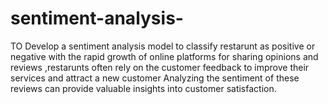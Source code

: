 # sentiment-analysis-
TO Develop a sentiment analysis model to classify restarunt as positive or negative
with the rapid growth of online platforms for sharing opinions and reviews ,restarunts often rely on the customer feedback to improve their services and attract a new customer Analyzing the sentiment of these reviews can provide valuable insights into customer satisfaction.
